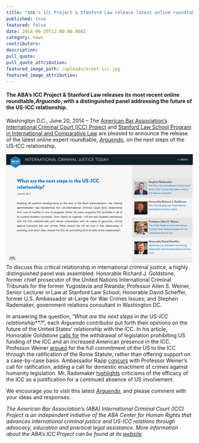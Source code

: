 ```yaml
---
title: "ABA's ICC Project & Stanford Law release latest online roundtable, Arguendo, on the future of the US-ICC relationship"
published: true
featured: false
date: 2014-06-20T12:00:00.000Z
category: news
contributors:
description:
pull_quote:
pull_quote_attribution:
featured_image_path: /uploads/orent-icc.jpg
featured_image_attribution:
---
```



#### **The ABA’s ICC Project & Stanford Law releases its most recent online roundtable,***Arguendo***, with a distinguished panel addressing the future of the US-ICC relationship.**

Washington D.C., June 20, 2014 – The [American Bar Association’s International Criminal Court (ICC) Project](http://www.aba-icc.org/) and [Stanford Law School Program in International and Comparative Law](https://law.stanford.edu/stanford-program-in-international-and-comparative-law/) are pleased to announce the release of the latest online expert roundtable, *[Arguendo](http://www.international-criminal-justice-today.org/arguendo/)*, on the next steps of the US-ICC relationship.

![](/uploads/versions/screen-shot-2016-07-26-at-10-27-52-am---x----1197-698x---.png)
<br>To discuss this critical relationship in international criminal justice, a highly distinguished panel was assembled: Honorable Richard J. Goldstone, former chief prosecutor of the United Nations International Criminal Tribunals for the former Yugoslavia and Rwanda; Professor Allen S. Weiner, Senior Lecturer in Law at Stanford Law School; Honorable David Scheffer, former U.S. Ambassador at-Large for War Crimes Issues; and Stephen Rademaker, government relations consultant in Washington DC.

In answering the question, “*What are the next steps in the US-ICC relationship\*\*?*”, each *Arguendo* contributor put forth their opinions on the future of the United States’ relationship with the ICC. In his article, Honorable Goldstone [calls for](https://www.international-criminal-justice-today.org/arguendo/only-two-decades-ago-there-was-no-international-criminal-justice/) the withdrawal of legislation prohibiting US funding of the ICC and an increased American presence in the ICC. Professor Weiner [argued](https://www.international-criminal-justice-today.org/arguendo/the-united-states-and-the-international-criminal-court-building-support-for-the-international-rule-of-law/) for the full commitment of the US to the ICC through the ratification of the Rome Statute, rather than offering support on a case-by-case basis. Ambassador Rapp [concurs](https://www.international-criminal-justice-today.org/arguendo/advancing-us-interests-in-its-evolving-relationship-with-the-international-criminal-court/) with Professor Weiner’s call for ratification, adding a call for domestic enactment of crimes against humanity legislation. Mr. Rademaker [highlights](https://www.international-criminal-justice-today.org/arguendo/the-pity-of-the-international-criminal-court-icc-is-that-it-could-have-been-a-useful-and-relevant-institution/) criticisms of the efficacy of the ICC as a justification for a continued absence of US involvement.

We encourage you to visit this latest *[Arguendo](https://www.international-criminal-justice-today.org/arguendo/question/what-are-the-next-steps-in-the-us-icc-relationship/)*, and please comment with your ideas and responses.

*The American Bar Association’s (ABA) International Criminal Court (ICC) Project is an independent initiative of the ABA Center for Human Rights that advances international criminal justice and US-ICC relations through advocacy, education and practical legal assistance. More information about the ABA’s ICC Project can be found at its [website](http://www.aba-icc.org/).*